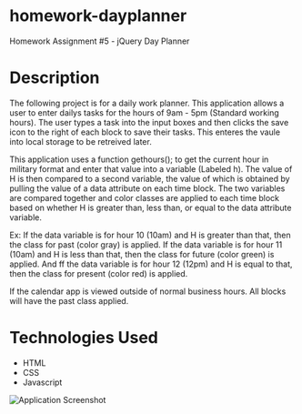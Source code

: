 # homework-dayplanner
Homework Assignment #5 - jQuery Day Planner

# Description

The following project is for a daily work planner.  This application allows a user to enter dailys tasks for the hours of 9am - 5pm (Standard working hours).  The user types a task into the input boxes and then clicks the save icon to the right of each block to save their tasks.  This enteres the vaule into local storage to be retreived later.  

This application uses a function gethours(); to get the current hour in military format and enter that value into a variable (Labeled h).  The value of H is then compared to a second variable, the value of which is obtained by pulling the value of a data attribute on each time block.  The two variables are compared together and color classes are applied to each time block based on whether H is greater than, less than, or equal to the data attribute variable.

Ex: If the data variable is for hour 10 (10am) and H is greater than that, then the class for past (color gray) is applied.  If the data variable is for hour 11 (10am) and H is less than that, then the class for future (color green) is applied.  And ff the data variable is for hour 12 (12pm) and H is equal to that, then the class for present (color red) is applied.

If the calendar app is viewed outside of normal business hours.  All blocks will have the past class applied.

# Technologies Used

* HTML
* CSS
* Javascript

![Application Screenshot](images/screenshot.jpg)